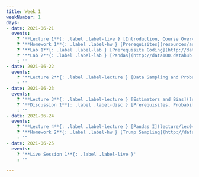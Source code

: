 ```yaml
---
title: Week 1
weekNumber: 1
days:
- date: 2021-06-21
  events:
    ? '**Lecture 1**{: .label .label-live } [Introduction, Course Overview](lecture/lec01)'
    ? '**Homework 1**{: .label .label-hw } [Prerequisites](resources/assets/hw/hw1.pdf) (due Jun 24)'
    ? '**Lab 1**{: .label .label-lab } [Prerequisite Coding](http://data100.datahub.berkeley.edu/hub/user-redirect/git-sync?repo=https://github.com/DS-100/su21&urlpath=tree/su21/lab/lab01&branch=main) (due Jun 26)'
    ? '**Lab 2**{: .label .label-lab } [Pandas](http://data100.datahub.berkeley.edu/hub/user-redirect/git-sync?repo=https://github.com/DS-100/su21&urlpath=tree/su21/lab/lab02&branch=main) (due Jun 26)'
    : ''
- date: 2021-06-22
  events:
    ? '**Lecture 2**{: .label .label-lecture } [Data Sampling and Probability](lecture/lec02)'
    : ''
- date: 2021-06-23
  events:
    ? '**Lecture 3**{: .label .label-lecture } [Estimators and Bias](lecture/lec03)'
    ? '**Discussion 1**{: .label .label-disc } [Prerequisites, Probability](https://drive.google.com/file/d/1-mV5d574mpqXfUjrXjnC8DtulrWeTAPv/view?usp=sharing) [(solutions)](https://drive.google.com/file/d/1l5vcPVjKqlqCZqXMjvKpcl8usmUwdwVJ/view?usp=sharing)'
    : ""
- date: 2021-06-24
  events:
    ? '**Lecture 4**{: .label .label-lecture } [Pandas I](lecture/lec04)'
    ? '**Homework 2**{: .label .label-hw } [Trump Sampling](http://data100.datahub.berkeley.edu/hub/user-redirect/git-sync?repo=https://github.com/DS-100/su21&urlpath=tree/su21/hw/hw2&branch=main) (due Jun 29)'
    : ""
- date: 2021-06-25
  events:
    ? '**Live Session 1**{: .label .label-live }'
    : ""

---
```


